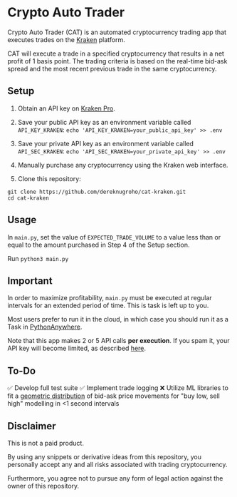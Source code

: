 # Crypto Auto Trader

Crypto Auto Trader (CAT) is an automated cryptocurrency trading app that executes trades on the [Kraken](https://www.kraken.com/) platform.

CAT will execute a trade in a specified cryptocurrency that results in a net profit of 1 basis point. The trading criteria is based on the real-time bid-ask spread and the most recent previous trade in the same cryptocurrency.

## Setup

1. Obtain an API key on [Kraken Pro](https://pro.kraken.com/).

2. Save your public API key as an environment variable called `API_KEY_KRAKEN`:
`echo 'API_KEY_KRAKEN=your_public_api_key' >> .env`

3. Save your private API key as an environment variable called `API_SEC_KRAKEN`:
`echo 'API_SEC_KRAKEN=your_private_api_key' >> .env`

4. Manually purchase any cryptocurrency using the Kraken web interface.

5. Clone this repository:
```
git clone https://github.com/dereknugroho/cat-kraken.git
cd cat-kraken
```

## Usage

In `main.py`, set the value of `EXPECTED_TRADE_VOLUME` to a value less than or equal to the amount purchased in Step 4 of the Setup section.

Run `python3 main.py`

## Important

In order to maximize profitability, `main.py` must be executed at regular intervals for an extended period of time. This is task is left up to you.

Most users prefer to run it in the cloud, in which case you should run it as a Task in [PythonAnywhere](https://www.pythonanywhere.com/).

Note that this app makes 2 or 5 API calls **per execution**. If you spam it, your API key will become limited, as described [here](https://docs.kraken.com/api/docs/guides/spot-rest-ratelimits/).

## To-Do

:white_check_mark: Develop full test suite
:white_check_mark: Implement trade logging
:x: Utilize ML libraries to fit a [geometric distribution](https://en.wikipedia.org/wiki/Geometric_distribution) of bid-ask price movements for "buy low, sell high" modelling in <1 second intervals

## Disclaimer

This is not a paid product.

By using any snippets or derivative ideas from this repository, you personally accept any and all risks associated with trading cryptocurrency.

Furthermore, you agree not to pursue any form of legal action against the owner of this repository.
